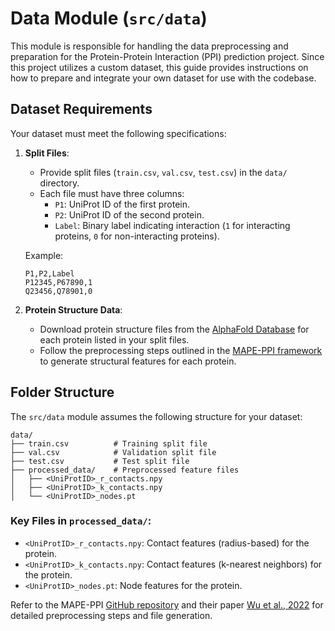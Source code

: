 # Data Module (`src/data`)

This module is responsible for handling the data preprocessing and preparation for the Protein-Protein Interaction (PPI) prediction project. Since this project utilizes a custom dataset, this guide provides instructions on how to prepare and integrate your own dataset for use with the codebase.

## Dataset Requirements

Your dataset must meet the following specifications:
1. **Split Files**: 
   - Provide split files (`train.csv`, `val.csv`, `test.csv`) in the `data/` directory.
   - Each file must have three columns:
     - `P1`: UniProt ID of the first protein.
     - `P2`: UniProt ID of the second protein.
     - `Label`: Binary label indicating interaction (`1` for interacting proteins, `0` for non-interacting proteins).

   Example:
   ```csv
   P1,P2,Label
   P12345,P67890,1
   Q23456,Q78901,0
   ```

2. **Protein Structure Data**:
   - Download protein structure files from the [AlphaFold Database](https://alphafold.ebi.ac.uk/) for each protein listed in your split files.
   - Follow the preprocessing steps outlined in the [MAPE-PPI framework](https://github.com/LirongWu/MAPE-PPI) to generate structural features for each protein.

## Folder Structure

The `src/data` module assumes the following structure for your dataset:

```
data/
├── train.csv          # Training split file
├── val.csv            # Validation split file
├── test.csv           # Test split file
├── processed_data/    # Preprocessed feature files
│   ├── <UniProtID>_r_contacts.npy
│   ├── <UniProtID>_k_contacts.npy
│   └── <UniProtID>_nodes.pt
```

### Key Files in `processed_data/`:
- `<UniProtID>_r_contacts.npy`: Contact features (radius-based) for the protein.
- `<UniProtID>_k_contacts.npy`: Contact features (k-nearest neighbors) for the protein.
- `<UniProtID>_nodes.pt`: Node features for the protein.

Refer to the MAPE-PPI [GitHub repository](https://github.com/LirongWu/MAPE-PPI) and their paper [Wu et al., 2022](https://arxiv.org/abs/2402.14391) for detailed preprocessing steps and file generation.

